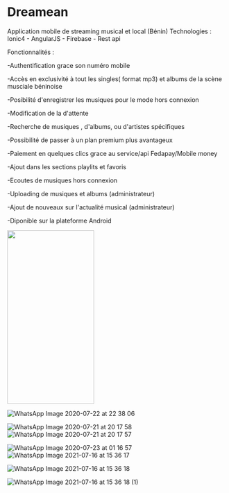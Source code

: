 # Dreamean
Application mobile de streaming musical et local (Bénin)
Technologies : Ionic4 - AngularJS - Firebase - Rest api

Fonctionnalités :

-Authentification  grace son numéro mobile

-Accès en exclusivité à tout les singles( format mp3) et albums de la scène musciale béninoise 

-Posibilité  d'enregistrer les musiques pour le mode hors connexion 

-Modification de la d'attente 

-Recherche de musiques , d'albums, ou d'artistes spécifiques

-Possibilité de passer à un plan premium plus avantageux 

-Paiement en quelques clics grace au service/api Fedapay/Mobile money

-Ajout dans les sections playlits et favoris

-Ecoutes de musiques hors connexion

-Uploading de musiques et albums (administrateur)

-Ajout de nouveaux sur l'actualité musical (administrateur)

-Diponible sur la plateforme Android

<img src="https://user-images.githubusercontent.com/47745859/127498471-0407b980-ec1c-41af-8977-3f08dd87d0ce.jpg" width="200" height="400">


![WhatsApp Image 2020-07-22 at 22 38 06](https://user-images.githubusercontent.com/47745859/127496011-9b7d6c01-d6d9-40f0-bc31-89377a6bf06c.jpeg)

![WhatsApp Image 2020-07-21 at 20 17 58](https://user-images.githubusercontent.com/47745859/127495885-f05f625c-bde6-4941-baa6-e5febdbc824e.jpeg)  
![WhatsApp Image 2020-07-21 at 20 17 57](https://user-images.githubusercontent.com/47745859/127495924-0db959f7-eada-4a3c-ab8d-e9cbdb56bfe1.jpeg)

![WhatsApp Image 2020-07-23 at 01 16 57](https://user-images.githubusercontent.com/47745859/127496081-ee1f68cc-2a19-4d6a-90d7-c20cea0988c7.jpeg)
![WhatsApp Image 2021-07-16 at 15 36 17](https://user-images.githubusercontent.com/47745859/127496674-9e6d89fd-fa59-41b4-b399-e93c98e2f32b.jpeg)

![WhatsApp Image 2021-07-16 at 15 36 18](https://user-images.githubusercontent.com/47745859/127498905-939f032c-8f4e-4679-b624-3ce9e7af93c5.jpeg)


![WhatsApp Image 2021-07-16 at 15 36 18 (1)](https://user-images.githubusercontent.com/47745859/127496736-9f527d60-0e43-4163-9d7d-82db82a5b73c.jpeg)
